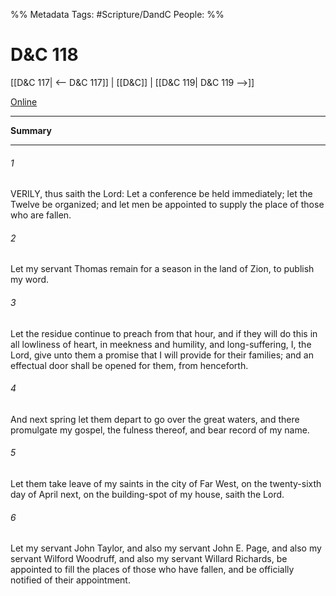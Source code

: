 %% Metadata
Tags: #Scripture/DandC
People: 
%%
# D&C 118
[[D&C 117| <-- D&C 117]] | [[D&C]] | [[D&C 119| D&C 119 -->]]

[Online](https://churchofjesuschrist.org/study/scriptures/dc-testament/dc/118?lang=eng)

---
__Summary__



---
###### 1
VERILY, thus saith the Lord: Let a conference be held immediately; let the Twelve be organized; and let men be appointed to supply the place of those who are fallen.
###### 2
Let my servant Thomas remain for a season in the land of Zion, to publish my word.
###### 3
Let the residue continue to preach from that hour, and if they will do this in all lowliness of heart, in meekness and humility, and long-suffering, I, the Lord, give unto them a promise that I will provide for their families; and an effectual door shall be opened for them, from henceforth.
###### 4
And next spring let them depart to go over the great waters, and there promulgate my gospel, the fulness thereof, and bear record of my name.
###### 5
Let them take leave of my saints in the city of Far West, on the twenty-sixth day of April next, on the building-spot of my house, saith the Lord.
###### 6
Let my servant John Taylor, and also my servant John E. Page, and also my servant Wilford Woodruff, and also my servant Willard Richards, be appointed to fill the places of those who have fallen, and be officially notified of their appointment.




